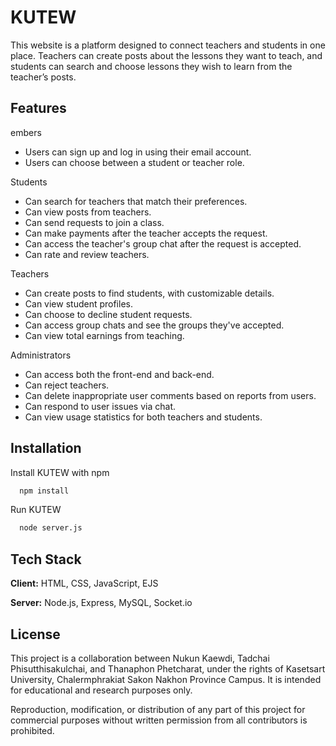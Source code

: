 
# KUTEW

This website is a platform designed to connect teachers and students in one place. Teachers can create posts about the lessons they want to teach, and students can search and choose lessons they wish to learn from the teacher’s posts.



## Features

embers
- Users can sign up and log in using their email account.
- Users can choose between a student or teacher role.

Students
- Can search for teachers that match their preferences.
- Can view posts from teachers.
- Can send requests to join a class.
- Can make payments after the teacher accepts the request.
- Can access the teacher's group chat after the request is accepted.
- Can rate and review teachers.

Teachers
- Can create posts to find students, with customizable details.
- Can view student profiles.
- Can choose to decline student requests.
- Can access group chats and see the groups they've accepted.
- Can view total earnings from teaching.

Administrators
- Can access both the front-end and back-end.
- Can reject teachers.
- Can delete inappropriate user comments based on reports from users.
- Can respond to user issues via chat.
- Can view usage statistics for both teachers and students.


## Installation

Install KUTEW with npm

```bash
  npm install 
```
Run KUTEW 

```bash
  node server.js
```
## Tech Stack

**Client:** HTML, CSS, JavaScript, EJS

**Server:** Node.js, Express, MySQL, Socket.io


## License

This project is a collaboration between Nukun Kaewdi, Tadchai Phisutthisakulchai, and Thanaphon Phetcharat, under the rights of Kasetsart University, Chalermphrakiat Sakon Nakhon Province Campus. It is intended for educational and research purposes only.

Reproduction, modification, or distribution of any part of this project for commercial purposes without written permission from all contributors is prohibited.

